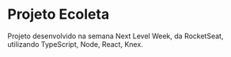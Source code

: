 # Projeto Ecoleta

Projeto desenvolvido na semana Next Level Week, da RocketSeat, utilizando TypeScript, Node, React, Knex.

